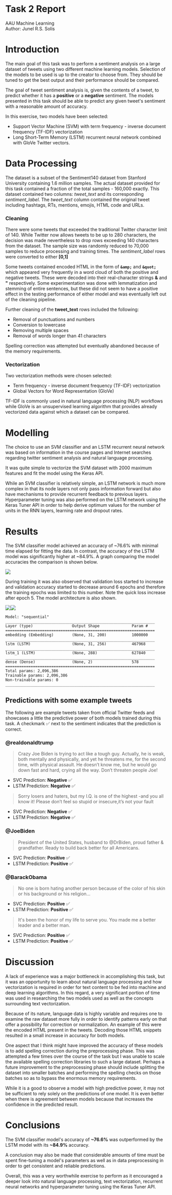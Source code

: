 # Task 2 Report

AAU Machine Learning  
Author: Junel R.S. Solis

# Introduction

The main goal of this task was to perform a sentiment analysis on a large dataset of tweets using two different machine learning models. Selection of the models to be used is up to the creator to choose from. They should be tuned to get the best output and their performance should be compared.

The goal of tweet sentiment analysis is, given the contents of a tweet, to predict whether it has a **positive** or a **negative** sentiment. The models presented in this task should be able to predict any given tweet's sentiment with a reasonable amount of accuracy.

In this exercise, two models have been selected:

- Support Vector Machine (SVM) with term frequency - inverse document frequency (TF-IDF) vectorization
- Long Short-Term Memory (LSTM) recurrent neural network combined with GloVe Twitter vectors.

# Data Processing

The dataset is a subset of the Sentiment140 dataset from Stanford University containing 1.6 million samples. The actual dataset provided for this task contained a fraction of the total samples - 160,000 exactly. This dataset contained two columns: _tweet_text_ and its corresponding _sentiment_label_. The _tweet_text_ column contained the original tweet including hashtags, RTs, mentions, emojis, HTML code and URLs.

### Cleaning

There were some tweets that exceeded the traditional Twitter character limit of 140. While Twitter now allows tweets to be up to 280 characters, the decision was made nevertheless to drop rows exceeding 140 characters from the dataset. The sample size was randomly reduced to 70,000 samples to reduce processing and training times. The _sentiment_label_ rows were converted to either **[0,1]**

Some tweets contained encoded HTML in the form of **`&amp;`** and **`&quot;`** which appeared very frequently in a word cloud of both the positive and negative tweets. These were decoded into their real-character strings **&** and **"** respectively. Some experimentation was done with lemmatization and stemming of entire sentences, but these did not seem to have a positive effect in the testing performance of either model and was eventually left out of the cleaning pipeline.

Further cleaning of the **tweet_text** rows included the following:

- Removal of punctuations and numbers
- Conversion to lowercase
- Removing multiple spaces
- Removal of words longer than 41 characters

Spelling correction was attempted but eventually abandoned because of the memory requirements.

### Vectorization

Two vectorization methods were chosen selected:

- Term frequency - inverse document frequency (TF-IDF) vectorization
- Global Vectors for Word Representation (GloVe)

TF-IDF is commonly used in natural language processing (NLP) workflows while GloVe is an unsupervised learning algorithm that provides already vectorized data against which a dataset can be compared.

# Modelling

The choice to use an SVM classifier and an LSTM recurrent neural network was based on information in the course pages and Internet searches regarding twitter sentiment analysis and natural language processing.

It was quite simple to vectorize the SVM dataset with 2000 maximum features and fit the model using the Keras API.

While an SVM classifier is relatively simple, an LSTM network is much more complex in that its node layers not only pass information forward but also have mechanisms to provide recurrent feedback to previous layers. Hyperparameter tuning was also performed on the LSTM network using the Keras Tuner API in order to help derive optimum values for the number of units in the RNN layers, learning rate and dropout rates.

# Results

The SVM classifier model achieved an accuracy of ~76.6% with minimal time elapsed for fitting the data. In contrast, the accuracy of the LSTM model was significantly higher at ~84.9%. A graph comparing the model accuracies the comparison is shown below.

![](model_accuracy.png)

During training it was also observed that validation loss started to increase and validation accuracy started to decrease around 6 epochs and therefore the training epochs was limited to this number. Note the quick loss increase after epoch 5. The model architecture is also shown.

![](lstm_loss.png)![](lstm_accuracy.png)

```
Model: "sequential"
_________________________________________________________________
Layer (type)                 Output Shape              Param #
=================================================================
embedding (Embedding)        (None, 31, 200)           1000000
_________________________________________________________________
lstm (LSTM)                  (None, 31, 256)           467968
_________________________________________________________________
lstm_1 (LSTM)                (None, 288)               627840
_________________________________________________________________
dense (Dense)                (None, 2)                 578
=================================================================
Total params: 2,096,386
Trainable params: 2,096,386
Non-trainable params: 0
_________________________________________________________________
```

## Predictions with some example tweets

The following are example tweets taken from official Twitter feeds and showcases a little the predictive power of both models trained during this task. A checkmark ✅ next to the sentiment indicates that the prediction is correct.

### @realdonaldtrump

> Crazy Joe Biden is trying to act like a tough guy. Actually, he is weak, both mentally and physically, and yet he threatens me, for the second time, with physical assault. He doesn’t know me, but he would go down fast and hard, crying all the way. Don’t threaten people Joe!

- SVC Prediction: **Negative** ✅
- LSTM Prediction: **Negative** ✅

> Sorry losers and haters, but my I.Q. is one of the highest -and you all know it! Please don’t feel so stupid or insecure,it’s not your fault

- SVC Prediction: **Negative** ✅
- LSTM Prediction: **Negative** ✅

### @JoeBiden

> President of the United States, husband to @DrBiden, proud father & grandfather. Ready to build back better for all Americans.

- SVC Prediction: **Positive** ✅
- LSTM Prediction: **Positive** ✅

### @BarackObama

> No one is born hating another person because of the color of his skin or his background or his religion...

- SVC Prediction: **Positive** ✅
- LSTM Prediction: **Positive** ✅

> It's been the honor of my life to serve you. You made me a better leader and a better man.

- SVC Prediction: **Positive** ✅
- LSTM Prediction: **Positive** ✅

# Discussion

A lack of experience was a major bottleneck in accomplishing this task, but it was an opportunity to learn about natural language processing and how vectorization is required in order for text content to be fed into machine and deep learning algorithms. In this regard, a very significant portion of time was used in researching the two models used as well as the concepts surrounding text vectorization.

Because of its nature, language data is highly variable and requires one to examine the raw dataset more fully in order to identify patterns early on that offer a possibility for correction or normalization. An example of this were the encoded HTML present in the tweets. Decoding those HTML snippets resulted in a small increase in accuracy for both models.

One aspect that I think might have improved the accuracy of these models is to add spelling correction during the preprocessing phase. This was attempted a few times over the course of the task but I was unable to scale the available spelling correction libraries to such a large dataset. Perhaps a future improvement to the preprocessing phase should include splitting the dataset into smaller batches and performing the spelling checks on those batches so as to bypass the enormous memory requirements.

While it is a good to observe a model with high predictive power, it may not be sufficient to rely solely on the predictions of one model. It is even better when there is agreement between models because that increases the confidence in the predicted result.

# Conclusions

The SVM classifier model's accuracy of **~76.6%** was outperformed by the LSTM model with its **~84.9%** accuracy.

A conclusion may also be made that considerable amounts of time must be spent fine-tuning a model's parameters as well as in data preprocessing in order to get consistent and reliable predictions.

Overall, this was a very worthwhile exercise to perform as it encouraged a deeper look into natural language processing, text vectorization, recurrent neural networks and hyperparameter tuning using the Keras Tuner API.
